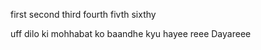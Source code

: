 first
second 
third 
fourth fivth sixthy




uff
dilo ki mohhabat ko baandhe kyu 
hayee reee
Dayareee
